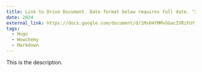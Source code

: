 ```yaml
---
title: Link to Drive Document. Date format below requires full date. "2024" resulted in "Jan 1, 1970)"
date: 2024
external_link: https://docs.google.com/document/d/1Mx04YMMvGGacIVRiFUY_4pr98eu_u4Zf/edit#heading=h.1fob9te
tags:
  - Hugo
  - Wowchemy
  - Markdown
---
```


This is the description.

<!--more-->
